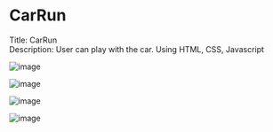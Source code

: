 # CarRun

Title: CarRun                                                                                                         
Description: User can play with the car.
Using HTML, CSS, Javascript

![image](https://user-images.githubusercontent.com/79848578/120160308-c1694180-c213-11eb-9386-db6470bd6d53.png)

![image](https://user-images.githubusercontent.com/79848578/120160432-df36a680-c213-11eb-9acd-c918f379212e.png)

![image](https://user-images.githubusercontent.com/79848578/120160525-f6759400-c213-11eb-9537-a5e6a1be753d.png)

![image](https://user-images.githubusercontent.com/79848578/120160612-0d1beb00-c214-11eb-955e-5a8a1f7f98b8.png)
